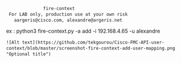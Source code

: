 
                  fire-context                          
     For LAB only, production use at your own risk      
       aargeris@cisco.com, alexandre@argeris.net        
                                                        
  ex : python3 fire-context.py -a add -i 192.168.4.65 -u alexandre
    
    ![Alt text](https://github.com/tekgourou/Cisco-FMC-API-user-context/blob/master/screenshot-fire-context-add-user-mapping.png "Optional title")
              

